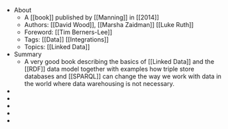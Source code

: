 - About
	- A [[book]] published by [[Manning]] in [[2014]]
	- Authors: [[David Wood]], [[Marsha Zaidman]] [[Luke Ruth]]
	- Foreword: [[Tim Berners-Lee]]
	- Tags: [[Data]] [[Integrations]]
	- Topics: [[Linked Data]]
- Summary
	- A very good book describing the basics of [[Linked Data]] and the [[RDF]] data model together with examples how triple store databases and [[SPARQL]] can change the way we work with data in the world where data warehousing is not necessary.
-
-
-
-
-